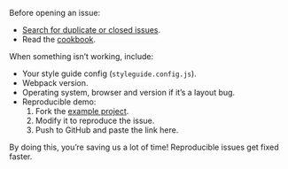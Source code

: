 Before opening an issue:

- [Search for duplicate or closed issues](https://github.com/styleguidist/react-styleguidist/issues?utf8=%E2%9C%93&q=is%3Aissue).
- Read the [cookbook](https://github.com/styleguidist/react-styleguidist/blob/master/docs/Cookbook.md).

When something isn’t working, include:

- Your style guide config (`styleguide.config.js`).
- Webpack version.
- Operating system, browser and version if it’s a layout bug.
- Reproducible demo:
  1. Fork the [example project](https://github.com/styleguidist/example).
  2. Modify it to reproduce the issue.
  3. Push to GitHub and paste the link here.

By doing this, you’re saving us a lot of time! Reproducible issues get fixed faster.
